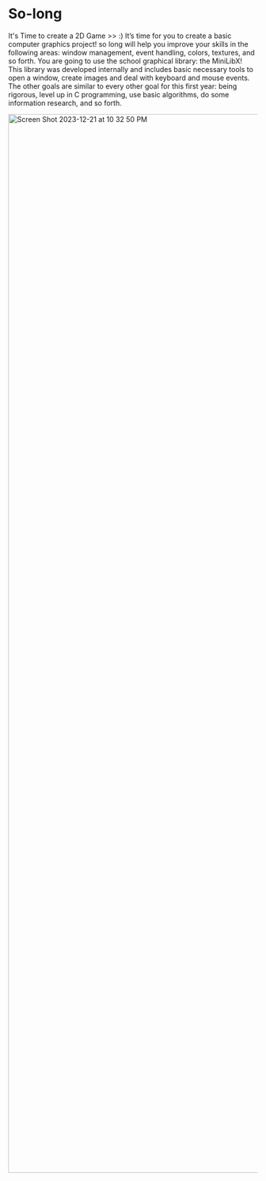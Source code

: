 # So-long
It's Time to create a 2D Game >> :)
It’s time for you to create a basic computer graphics project!
so long will help you improve your skills in the following areas: window management,
event handling, colors, textures, and so forth.
You are going to use the school graphical library: the MiniLibX! This library was
developed internally and includes basic necessary tools to open a window, create images
and deal with keyboard and mouse events.
The other goals are similar to every other goal for this first year: being rigorous, level
up in C programming, use basic algorithms, do some information research, and so forth.


<img width="2140" alt="Screen Shot 2023-12-21 at 10 32 50 PM" src="https://github.com/MohammedMaghri/So-long/assets/135870538/ff5bdee4-ffb3-4a57-b293-83e321a366bd">
